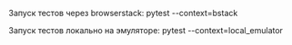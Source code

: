 Запуск тестов через browserstack:  pytest --context=bstack

Запуск тестов локально на эмуляторе: pytest --context=local_emulator
